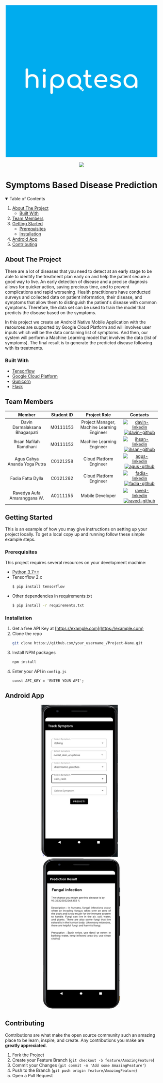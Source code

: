 <br />
<p align="center">
  <a href="#">
    <img src="Assets\hipotesa_logo.jpeg" alt="hipotesaLogo" height="500">
  </a>
  <br>

  <p align="center">
    <img src="https://img.shields.io/badge/ID-B21--CAP0170-00ACEE">
  </p>

  <h1 align="center">Symptoms Based Disease Prediction
  </h1>
</p>

<!-- TABLE OF CONTENTS -->
<details open="open">
  <summary>Table of Contents</summary>
  <ol>
    <li>
      <a href="#about-the-project">About The Project</a>
      <ul>
        <li><a href="#built-with">Built With</a></li>
      </ul>
    </li>
    <li><a href="#team-members">Team Members</a></li>
    <li>
      <a href="#getting-started">Getting Started</a>
      <ul>
        <li><a href="#prerequisites">Prerequisites</a></li>
        <li><a href="#installation">Installation</a></li>
      </ul>
    </li>
    <li><a href="#android-app">Android App</a></li>
    <li><a href="#contributing">Contributing</a></li>
  </ol>
</details>

<!-- ABOUT THE PROJECT -->
## About The Project

There are a lot of diseases that you need to detect at an early stage to be able to identify
the treatment plan early on and help the patient secure a good way to live. An early detection of
disease and a precise diagnosis allows for quicker action, saving precious time, and to prevent
complications and rapid worsening. Health practitioners have conducted surveys and collected
data on patient information, their disease, and symptoms that allow them to distinguish the
patient's disease with common symptoms. Therefore, the data set can be used to train the
model that predicts the disease based on the symptoms.

In this project we create an Android Native Mobile Application with the resources are supported by 
Google Cloud Platform and will involves user inputs which will be the data containing list of symptoms. 
And then, our system will perform a Machine Learning model that involves the data (list of symptoms). 
The final result is to generate the predicted disease following with its treatments.

### Built With

* [Tensorflow](https://www.tensorflow.org/)
* [Google Cloud Platform](https://cloud.google.com/)
* [Gunicorn](https://gunicorn.org/)
* [Flask](https://flask.palletsprojects.com/en/2.0.x/)

## Team Members

|         Member                 | Student ID |                Project Role                |                                                  Contacts                                                    |
| :----------------------------: | :--------: | :----------------------------------------: | :----------------------------------------------------------------------------------------------------------: |
|  Davin Darmalaksana Bhagaspati |  M0111153  | Project Manager, Machine Learning Engineer |  [![davin-linkedin][linkedin-shield]][davin-linkedin-url][![davin-github][github-shield]][davin-github-url]  |
|     Ihsan Nafilah Ramdhani     |  M0111152  |         Machine Learning Engineer          |  [![ihsan-linkedin][linkedin-shield]][ihsan-linkedin-url][![ihsan-github][github-shield]][ihsan-github-url]  |
|  Agus Cahya Ananda Yoga Putra  |  C0121258  |          Cloud Platform Engineer           |    [![agus-linkedin][linkedin-shield]][agus-linkedin-url][![agus-github][github-shield]][agus-github-url]    |
|       Fadia Fatta Dylla        |  C0121262  |          Cloud Platform Engineer           |  [![fadia-linkedin][linkedin-shield]][fadia-linkedin-url][![fadia-github][github-shield]][fadia-github-url]  |
|   Ravedya Aufa Amaranggana W.  |  A0111155  |              Mobile Developer              |  [![raved-linkedin][linkedin-shield]][raved-linkedin-url][![raved-github][github-shield]][raved-github-url]  |



<!-- GETTING STARTED -->
## Getting Started

This is an example of how you may give instructions on setting up your project locally.
To get a local copy up and running follow these simple example steps.

### Prerequisites

This project requires several resources on your development machine: 
* [Python 3.7++](https://www.python.org/downloads/)
* Tensorflow 2.x
  ```sh
  $ pip install tensorflow
  ```
* Other dependencies in requirements.txt  
  ```sh
  $ pip install -r requirements.txt
### Installation

1. Get a free API Key at [https://example.com](https://example.com)
2. Clone the repo
   ```sh
   git clone https://github.com/your_username_/Project-Name.git
   ```
3. Install NPM packages
   ```sh
   npm install
   ```
4. Enter your API in `config.js`
   ```JS
   const API_KEY = 'ENTER YOUR API';
   ```



<!-- USAGE EXAMPLES -->
## Android App

<p align="center">
  <img src="Assets\input_data.PNG" height="500"></img>&nbsp; &nbsp;<img src="Assets\result.PNG" height="500">
</p>




<!-- CONTRIBUTING -->
## Contributing

Contributions are what make the open source community such an amazing place to be learn, inspire, and create. Any contributions you make are **greatly appreciated**.

1. Fork the Project
2. Create your Feature Branch (`git checkout -b feature/AmazingFeature`)
3. Commit your Changes (`git commit -m 'Add some AmazingFeature'`)
4. Push to the Branch (`git push origin feature/AmazingFeature`)
5. Open a Pull Request



<!-- MARKDOWN LINKS & IMAGES -->
<!-- https://www.markdownguide.org/basic-syntax/#reference-style-links -->
<!-- LinkedIn Link -->

[linkedin-shield]: https://img.shields.io/badge/LinkedIn--blue?style=social&logo=Linkedin
[davin-linkedin-url]: https://www.linkedin.com/in/davindb/
[ihsan-linkedin-url]: https://www.linkedin.com/in/ihsanramdhani/
[agus-linkedin-url]: https://www.linkedin.com/in/aguscahya/
[fadia-linkedin-url]: https://www.linkedin.com/in/fadia-fatta-dylla-326998113/
[raved-linkedin-url]: https://www.linkedin.com/in/ravedya/

<!-- Github Link -->

[github-shield]: https://img.shields.io/badge/GitHub--blue?style=social&logo=Github
[davin-github-url]: https://github.com/davindb
[ihsan-github-url]: https://github.com/ihsanramdhani
[agus-github-url]: https://github.com/Guscah
[fadia-github-url]: https://github.com/fadiafattadyllaaa
[raved-github-url]: https://github.com/ravedya